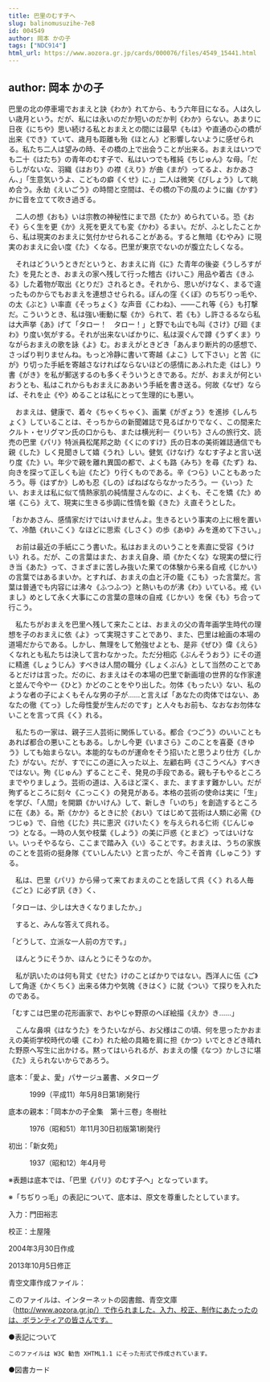 ```yaml
---
title: 巴里のむす子へ
slug: balinomusuzihe-7e8
id: 004549
author: 岡本 かの子
tags: ["NDC914"]
html_url: https://www.aozora.gr.jp/cards/000076/files/4549_15441.html
---
```


## author: 岡本 かの子

巴里の北の停車場でおまえと訣《わか》れてから、もう六年目になる。人は久しい歳月という。だが、私には永いのだか短いのだか判《わか》らない。あまりに日夜《にちや》思い続ける私とおまえとの間には最早《もは》や直通の心の橋が出来《でき》ていて、歳月も距離も殆《ほとん》ど影響しないように感ぜられる。私たち二人は望みの時、その橋の上で出会うことが出来る。おまえはいつでも二十《はたち》の青年のむす子で、私はいつでも稚純《ちじゅん》な母。「だらしがないな、羽織《はおり》の襟《えり》が曲《まが》ってるよ、おかあさん、」「生意気いうよ、こどもの癖《くせ》に、」二人は微笑《びしょう》して眺め合う。永劫《えいごう》の時間と空間は、その橋の下の風のように幽《かす》かに音を立てて吹き過ぎる。

　二人の想《おも》いは宗教の神秘性にまで昂《たか》められている。恐《おそ》らく生を更《か》え死を更えても変《かわ》るまい。だが、ふとしたことから、私は現実のおまえに気付かせられることがある。すると無暗《むやみ》に現実のおまえに会い度《た》くなる。巴里が東京でないのが腹立たしくなる。

　それはどういうときだというと、おまえに肖《に》た青年の後姿《うしろすがた》を見たとき、おまえの家へ残して行った稽古《けいこ》用品や着古《きふる》した着物が取出《とりだ》されるとき。それから、思いがけなく、まるで違ったものからでもおまえを連想させられる。ぼんの窪《くぼ》のちぢりっ毛や、の太《ぶと》い率直《そっちょく》な声音《こわね》、――これ等《ら》も打撃だ。こういうとき、私は強い衝動に駆《か》られて、若《も》し許さるるなら私は大声挙《あ》げて「タロー！　タロー！」と野でも山でも叫《さけ》び廻《まわ》り度い気がする。それが出来ないばかりに、私は涙ぐんで蹲《うずくま》りながらおまえの歌を詠《よ》む。おまえがときどき「あんまり断片的の感想で、さっぱり判りませんね。もっと冷静に書いて寄越《よこ》して下さい」と苦《にが》り切った手紙を寄越さなければならないほどの感情にあふれた走《はし》り書《がき》を私が郵送するのも多くそういうときである。だが、おまえが何といおうとも、私はこれからもおまえにああいう手紙を書き送る。何故《なぜ》ならば、それを止《や》めることは私にとって生理的にも悪い。

　おまえは、健康で、着々《ちゃくちゃく》、画業《がぎょう》を進捗《しんちょく》していることは、そっちからの新聞雑誌で見るばかりでなく、この間来たクルト・セリグマン氏の口からも、または横光利一《りいち》さんの旅行文、読売の巴里《パリ》特派員松尾邦之助《くにのすけ》氏の日本の美術雑誌通信でも親《した》しく見聞きして嬉《うれ》しい。健気《けなげ》なむす子よと言い送り度《た》い。年少で親を離れ異国の都で、よくも路《みち》を尋《たず》ね、向きを探って正しくも辿《たど》り行くものである。辛《つら》いこともあったろう。辱《はずか》しめも忍《しの》ばねばならなかったろう。一《いっ》たい、おまえは私に似て情熱家肌の純情屋さんなのに、よくも、そこを矯《た》め堪《こら》えて、現実に生きる歩調に性情を鍛《きた》え直そうとした。

「おかあさん、感情家だけではいけませんよ。生きるという事実の上に根を置いて、冷酷《れいこく》なほどに思索《しさく》の歩《あゆ》みを進めて下さい。」

　お前は最近の手紙にこう書いた。私はおまえのいうことを素直に受容《うけい》れる。だが、この言葉はまた、おまえ自身、頑《かたくな》な現実の壁に行き当《あた》って、さまざまに苦しみ抜いた果ての体験から来る自戒《じかい》の言葉ではあるまいか。とすれば、おまえの血と汗の籠《こも》った言葉だ。言葉は普通でも内容には沸々《ふつふつ》と熱いものが沸《わ》いている。戒《いまし》めとして永く大事にこの言葉の意味の自戒《じかい》を保《も》ち合って行こう。

　私たちがおまえを巴里へ残して来たことは、おまえの父の青年画学生時代の理想を子のおまえに依《よ》って実現さすことであり、また、巴里は絵画の本場の道場だからである。しかし、無理をして勉強せよとも、是非《ぜひ》偉《えら》くなれとも私たちは決して言わなかった。ただ分相応《ぶんそうおう》にその道に精進《しょうじん》すべきは人間の職分《しょくぶん》として当然のことであるとだけは言った。だのに、おまえはその本場の巴里で新画壇の世界的な作家達と並んで今や一《ひと》かどのことをやり出した。勿体《もったい》ない、私のような者の子によくもそんな男の子が……と言えば「あなたの肉体ではない、あなたの徹《てっ》した母性愛が生んだのです」と人々もお前も、なおなお勿体ないことを言って呉《く》れる。

　私たちの一家は、親子三人芸術に関係している。都合《つごう》のいいこともあれば都合の悪いこともある。しかし今更《いまさら》このことを喜憂《きゆう》しても始まらない。本能的なものが運命をそう招いたと思うより仕方《しかた》がない。だが、すでにこの道に入った以上、左顧右眄《さこうべん》すべきではない。殉《じゅん》ずることこそ、発見の手段である。親も子もやるところまでやりましょう。芸術の道は、入るほど深く、また、ますます難かしい。だが殉ずるところに刻々《こっこく》の発見がある。本格の芸術の使命は実に「生」を学び、「人間」を開顕《かいけん》して、新しき「いのち」を創造するところに在《あ》る。斯《かか》るときに於《おい》てはじめて芸術は人類に必需《ひつじゅ》で、自他《じた》共に恵沢《けいたく》を与えられる仁術《じんじゅつ》となる。一時の人気や枝葉《しよう》の美に戸惑《とまど》ってはいけない。いっそやるなら、ここまで踏み入《い》ることです。おまえは、うちの家族のことを芸術の挺身隊《ていしんたい》と言ったが、今こそ首肯《しゅこう》する。

　私は、巴里《パリ》から帰って来ておまえのことを話して呉《く》れる人毎《ごと》に必ず訊《き》く、

「タローは、少しは大きくなりましたか。」

　すると、みんな答えて呉れる。

「どうして、立派な一人前の方です。」

　ほんとうにそうか、ほんとうにそうなのか。

　私が訊いたのは何も背丈《せた》けのことばかりではない。西洋人に伍《ご》して角逐《かくちく》出来る体力や気魄《きはく》に就《つい》て探りを入れたのである。

「むすこは巴里の花形画家で、おやじゃ野原のへぼ絵描《えか》き……」

　こんな鼻唄《はなうた》をうたいながら、お父様はこの頃、何を思ったかおまえの美術学校時代の壊《こわ》れた絵の具箱を肩に担《かつ》いでときどき晴れた野原へ写生に出かける。黙ってはいられるが、おまえの懐《なつ》かしさに堪《た》えられないからであろう。













底本：「愛よ、愛」パサージュ叢書、メタローグ

　　　1999（平成11）年5月8日第1刷発行

底本の親本：「岡本かの子全集　第十三卷」冬樹社

　　　1976（昭和51）年11月30日初版第1刷発行

初出：「新女苑」

　　　1937（昭和12）年4月号

※表題は底本では、「巴里《パリ》のむす子へ」となっています。

※「ちぢりっ毛」の表記について、底本は、原文を尊重したとしています。

入力：門田裕志

校正：土屋隆

2004年3月30日作成

2013年10月5日修正

青空文庫作成ファイル：

このファイルは、インターネットの図書館、青空文庫（http://www.aozora.gr.jp/）で作られました。入力、校正、制作にあたったのは、ボランティアの皆さんです。











●表記について


	このファイルは W3C 勧告 XHTML1.1 にそった形式で作成されています。







●図書カード